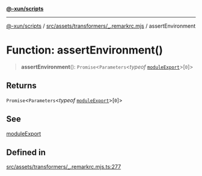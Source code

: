 [**@-xun/scripts**](../../../../../README.md)

***

[@-xun/scripts](../../../../../README.md) / [src/assets/transformers/\_.remarkrc.mjs](../README.md) / assertEnvironment

# Function: assertEnvironment()

> **assertEnvironment**(): `Promise`\<`Parameters`\<*typeof* [`moduleExport`](moduleExport.md)\>\[`0`\]\>

## Returns

`Promise`\<`Parameters`\<*typeof* [`moduleExport`](moduleExport.md)\>\[`0`\]\>

## See

[moduleExport](moduleExport.md)

## Defined in

[src/assets/transformers/\_.remarkrc.mjs.ts:277](https://github.com/Xunnamius/xscripts/blob/28c221bb8a859e69003ba2447e3f5763dc92a0ec/src/assets/transformers/_.remarkrc.mjs.ts#L277)
